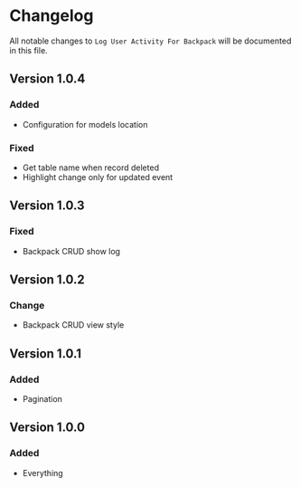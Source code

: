 # Changelog

All notable changes to `Log User Activity For Backpack` will be documented in this file.

## Version 1.0.4

### Added
- Configuration for models location

### Fixed
- Get table name when record deleted
- Highlight change only for updated event

## Version 1.0.3

### Fixed
- Backpack CRUD show log

## Version 1.0.2

### Change
- Backpack CRUD view style

## Version 1.0.1

### Added
- Pagination

## Version 1.0.0

### Added
- Everything
